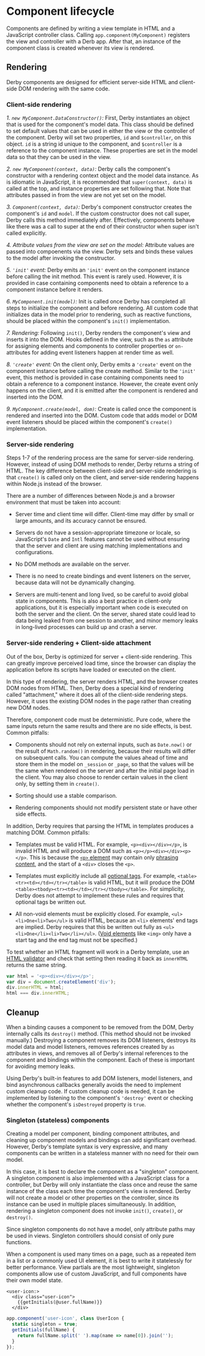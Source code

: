 # Component lifecycle


Components are defined by writing a view template in HTML and a JavaScript controller class. Calling `app.component(MyComponent)` registers the view and controller with a Derb app. After that, an instance of the component class is created whenever its view is rendered.


## Rendering

Derby components are designed for efficient server-side HTML and client-side DOM rendering with the same code.


### Client-side rendering

*1. `new MyComponent.DataConstructor()`:* First, Derby instantiates an object that is used for the component's model data. This class should be defined to set default values that can be used in either the view or the controller of the component. Derby will set two properties, `id` and `$controller`, on this object. `id` is a string id unique to the component, and `$controller` is a reference to the component instance. These properties are set in the model data so that they can be used in the view.

*2. `new MyComponent(context, data)`:* Derby calls the component's constructor with a rendering context object and the model data instance. As is idiomatic in JavaScript, it is recommended that `super(context, data)` is called at the top, and instance properties are set following that. Note that attributes passed in from the view are not yet set on the model.

*3. `Component(context, data)`:* Derby's component constructor creates the component's `id` and `model`. If the custom constructor does not call super, Derby calls this method immediately after. Effectively, components behave like there was a call to super at the end of their constructor when super isn't called explicitly.

*4. Attribute values from the view are set on the model:* Attribute values are passed into compoenents via the view. Derby sets and binds these values to the model after invoking the constructor.

*5. `'init'` event:* Derby emits an `'init'` event on the component instance before calling the init method. This event is rarely used. However, it is provided in case containing components need to obtain a reference to a component instance before it renders.

*6. `MyComponent.init(model)`:* Init is called once Derby has completed all steps to initialize the component and before rendering. All custom code that initializes data in the model prior to rendering, such as reactive functions, should be placed within the component's `init()` implementation.

*7. Rendering:* Following `init()`, Derby renders the component's view and inserts it into the DOM. Hooks defined in the view, such as the `as` attribute for assigning elements and components to controller properties or `on-` attributes for adding event listeners happen at render time as well.

*8. `'create'` event:* On the client only, Derby emits a `'create'` event on the component instance before calling the create method. Similar to the `'init'` event, this method is provided in case containing components need to obtain a reference to a component instance. However, the create event only happens on the client, and it is emitted after the component is rendered and inserted into the DOM.

*9. `MyComponent.create(model, dom)`:* Create is called once the component is rendered and inserted into the DOM. Custom code that adds model or DOM event listeners should be placed within the component's `create()` implementation.


### Server-side rendering

Steps 1-7 of the rendering process are the same for server-side rendering. However, instead of using DOM methods to render, Derby returns a string of HTML. The key difference between client-side and server-side rendering is that `create()` is called only on the client, and server-side rendering happens within Node.js instead of the browser.

There are a number of differences between Node.js and a browser environment that must be taken into account:

* Server time and client time will differ. Client-time may differ by small or large amounts, and its accuracy cannot be ensured.

* Servers do not have a session-appropriate timezone or locale, so JavaScript's `Date` and `Intl` features cannot be used without ensuring that the server and client are using matching implementations and configurations.

* No DOM methods are available on the server.

* There is no need to create bindings and event listeners on the server, because data will not be dynamically changing.

* Servers are multi-tenent and long lived, so be careful to avoid global state in components. This is also a best practice in client-only applications, but it is especially important when code is executed on both the server and the client. On the server, shared state could lead to data being leaked from one session to another, and minor memory leaks in long-lived processes can build up and crash a server.


### Server-side rendering + Client-side attachment

Out of the box, Derby is optimized for server + client-side rendering. This can greatly improve perceived load time, since the browser can display the application before its scripts have loaded or executed on the client.

In this type of rendering, the server renders HTML, and the browser creates DOM nodes from HTML. Then, Derby does a special kind of rendering called "attachment," where it does all of the client-side rendering steps. However, it uses the existing DOM nodes in the page rather than creating new DOM nodes.

Therefore, component code must be deterministic. Pure code, where the same inputs return the same results and there are no side effects, is best. Common pitfalls:

* Components should not rely on external inputs, such as `Date.now()` or the result of `Math.random()` in rendering, because their results will differ on subsequent calls. You can compute the values ahead of time and store them in the model on `_session` or `_page`, so that the values will be the same when rendered on the server and after the initial page load in the client. You may also choose to render certain values in the client only, by setting them in `create()`.

* Sorting should use a stable comparison.

* Rendering components should not modify persistent state or have other side effects.


In addition, Derby requires that parsing the HTML in templates produces a matching DOM. Common pitfalls:

* Templates must be valid HTML. For example, `<p><div></div></p>`, is invalid HTML and will produce a DOM such as `<p></p><div></div><p></p>`. This is because the [`<p>` element](https://html.spec.whatwg.org/multipage/grouping-content.html#the-p-element) may contain only [phrasing content](https://html.spec.whatwg.org/multipage/dom.html#phrasing-content), and the start of a `<div>` closes the `<p>`.

* Templates must explicitly include all [optional tags](https://html.spec.whatwg.org/multipage/syntax.html#optional-tags). For example, `<table><tr><td></td></tr></table>` is valid HTML, but it will produce the DOM `<table><tbody><tr><td></td></tr></tbody></table>`. For simplicity, Derby does not attempt to implement these rules and requires that optional tags be written out.

* All non-void elements must be explicitly closed. For example, `<ul><li>One<li>Two</ul>` is valid HTML, because an `<li>` elements' end tags are implied. Derby requires that this be written out fully as `<ul><li>One</li><li>Two</li></ul>`. ([Void elements](https://html.spec.whatwg.org/multipage/syntax.html#void-elements) like `<img>` only have a start tag and the end tag must not be specified.)

To test whether an HTML fragment will work in a Derby template, use an [HTML validator](https://validator.nu/) and check that setting then reading it back as `innerHTML` returns the same string.

```js
var html = '<p><div></div></p>';
var div = document.createElement('div');
div.innerHTML = html;
html === div.innerHTML;
```


## Cleanup

When a binding causes a component to be removed from the DOM, Derby internally calls its `destroy()` method. (This method should not be invoked manually.) Destroying a component removes its DOM listeners, destroys its model data and model listeners, removes references created by `as` attributes in views, and removes all of Derby's internal references to the component and bindings within the component. Each of these is important for avoiding memory leaks.

Using Derby's built-in features to add DOM listeners, model listeners, and bind asynchronous callbacks generally avoids the need to implement custom cleanup code. If custom cleanup code is needed, it can be implemented by listening to the component's `'destroy'` event or checking whether the component's `isDestroyed` property is `true`.


### Singleton (stateless) components

Creating a model per component, binding component attributes, and cleaning up component models and bindings can add significant overhead. However, Derby's template syntax is very expressive, and many components can be written in a stateless manner with no need for their own model.

In this case, it is best to declare the component as a "singleton" component. A singleton component is also implemented with a JavaScript class for a controller, but Derby will only instantiate the class once and reuse the same instance of the class each time the component's view is rendered. Derby will not create a model or other properties on the controller, since its instance can be used in multiple places simultaneously. In addition, rendering a singleton component does not invoke `init()`, `create()`, or `destroy()`.

Since singleton components do not have a model, only attribute paths may be used in views. Singleton controllers should consist of only pure functions.

When a component is used many times on a page, such as a repeated item in a list or a commonly used UI element, it is best to write it statelessly for better performance. View partials are the most lightweight, singleton components allow use of custom JavaScript, and full components have their own model state.

```derby
<user-icon:>
  <div class="user-icon">
    {{getInitials(@user.fullName)}}
  </div>
```

```js
app.component('user-icon', class UserIcon {
  static singleton = true;
  getInitials(fullName) {
    return fullName.split(' ').map(name => name[0]).join('');
  }
});
```
